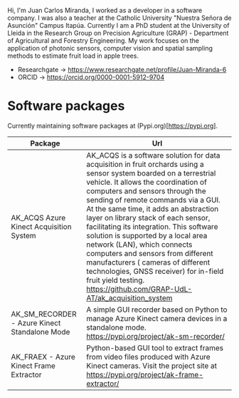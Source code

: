 Hi, I'm Juan Carlos Miranda, I worked as a developer in a software company. I was also a teacher at the Catholic
University "Nuestra Señora de Asunción" Campus Itapúa. Currently I am a PhD student at the University of Lleida in the
Research Group on Precision Agriculture (GRAP) - Department of Agricultural and Forestry Engineering. My work focuses on
the application of photonic sensors, computer vision and spatial sampling methods to estimate fruit load in apple trees.

* Researchgate -> https://www.researchgate.net/profile/Juan-Miranda-6
* ORCID -> https://orcid.org/0000-0001-5912-9704

# Software packages

Currently maintaining software packages at (Pypi.org)[https://pypi.org].

| Package                   | Url            |
|---------------------------|-------------------------|
| AK_ACQS Azure Kinect Acquisition System | AK_ACQS is a software solution for data acquisition in fruit orchards using a sensor system boarded on a terrestrial vehicle. It allows the coordination of computers and sensors through the sending of remote commands via a GUI. At the same time, it adds an abstraction layer on library stack of each sensor, facilitating its integration. This software solution is supported by a local area network (LAN), which connects computers and sensors from different manufacturers ( cameras of different technologies, GNSS receiver) for in-field fruit yield testing. https://github.com/GRAP-UdL-AT/ak_acquisition_system |
| AK_SM_RECORDER - Azure Kinect Standalone Mode | A simple GUI recorder based on Python to manage Azure Kinect camera devices in a standalone mode. https://pypi.org/project/ak-sm-recorder/ |
| AK_FRAEX - Azure Kinect Frame Extractor | Python-based GUI tool to extract frames from video files produced with Azure Kinect cameras. Visit the project site at https://pypi.org/project/ak-frame-extractor/ |